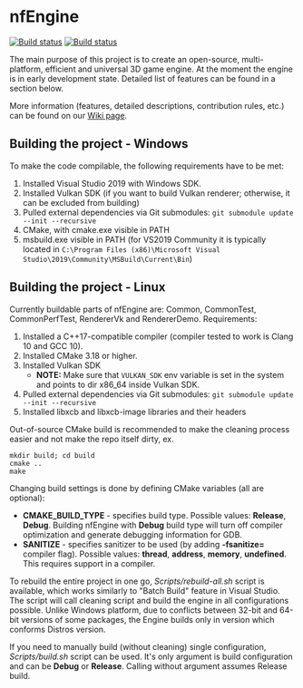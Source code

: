 nfEngine
========
[![Build status](https://ci.appveyor.com/api/projects/status/88110fd07t2jbeu2?svg=true)](https://ci.appveyor.com/project/nfe/nfengine-windows)
[![Build status](https://ci.appveyor.com/api/projects/status/ne107qh2vvurh212?svg=true)](https://ci.appveyor.com/project/nfe/nfengine-ubu)

The main purpose of this project is to create an open-source, multi-platform, efficient and universal 3D game engine. At the moment the engine is in early development state. Detailed list of features can be found in a section below.

More information (features, detailed descriptions, contribution rules, etc.) can be found on our [Wiki page](https://github.com/nfprojects/nfengine/wiki).

Building the project - Windows
------------------------------

To make the code compilable, the following requirements have to be met:

1. Installed Visual Studio 2019 with Windows SDK.
2. Installed Vulkan SDK (if you want to build Vulkan renderer; otherwise, it can be excluded from building)
3. Pulled external dependencies via Git submodules: `git submodule update --init --recursive`
4. CMake, with cmake.exe visible in PATH
5. msbuild.exe visible in PATH (for VS2019 Community it is typically located in
   `C:\Program Files (x86)\Microsoft Visual Studio\2019\Community\MSBuild\Current\Bin`)


Building the project - Linux
----------------------------

Currently buildable parts of nfEngine are: Common, CommonTest, CommonPerfTest, RendererVk and RendererDemo.
Requirements:

1. Installed a C++17-compatible compiler (compiler tested to work is Clang 10 and GCC 10).
2. Installed CMake 3.18 or higher.
3. Installed Vulkan SDK
    * **NOTE:** Make sure that `VULKAN_SDK` env variable is set in the system and points to dir x86\_64 inside Vulkan SDK.
4. Pulled external dependencies via Git submodules: `git submodule update --init --recursive`
5. Installed libxcb and libxcb-image libraries and their headers

Out-of-source CMake build is recommended to make the cleaning process easier and not make the repo itself dirty, ex.

```
mkdir build; cd build
cmake ..
make
```

Changing build settings is done by defining CMake variables (all are optional):
* **CMAKE_BUILD_TYPE** - specifies build type. Possible values: **Release**, **Debug**. Building nfEngine with **Debug** build type will turn off compiler optimization and generate debugging information for GDB.
* **SANITIZE** - specifies sanitizer to be used (by adding **-fsanitize=** compiler flag). Possible values: **thread**, **address**, **memory**, **undefined**. This requires support in a compiler.

To rebuild the entire project in one go, _Scripts/rebuild-all.sh_ script is available, which works similarly to "Batch Build" feature in Visual Studio. The script will call cleaning script and build the engine in all configurations possible. Unlike Windows platform, due to conflicts between 32-bit and 64-bit versions of some packages, the Engine builds only in version which conforms Distros version.

If you need to manually build (without cleaning) single configuration, _Scripts/build.sh_ script can be used. It's only argument is build configuration and can be **Debug** or **Release**. Calling without argument assumes Release build.
